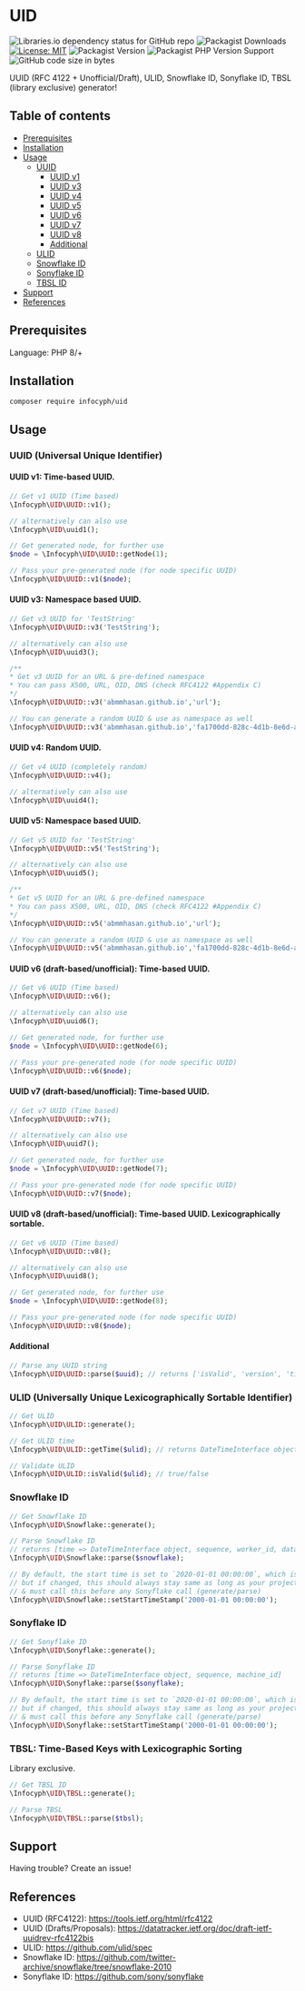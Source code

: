 # UID

![Libraries.io dependency status for GitHub repo](https://img.shields.io/librariesio/github/infocyph/uid)
![Packagist Downloads](https://img.shields.io/packagist/dt/infocyph/uid)
[![License: MIT](https://img.shields.io/badge/License-MIT-green.svg)](https://opensource.org/licenses/MIT)
![Packagist Version](https://img.shields.io/packagist/v/infocyph/uid)
![Packagist PHP Version Support](https://img.shields.io/packagist/php-v/infocyph/uid)
![GitHub code size in bytes](https://img.shields.io/github/languages/code-size/infocyph/uid)

UUID (RFC 4122 + Unofficial/Draft), ULID, Snowflake ID, Sonyflake ID, TBSL (library exclusive) generator!

## Table of contents

<!--ts-->
* [Prerequisites](#prerequisites)
* [Installation](#installation)
* [Usage](#usage)
    * [UUID](#uuid-universal-unique-identifier)
        * [UUID v1](#uuid-v1-time-based-uuid)
        * [UUID v3](#uuid-v3-namespace-based-uuid)
        * [UUID v4](#uuid-v4-random-uuid)
        * [UUID v5](#uuid-v5-namespace-based-uuid)
        * [UUID v6](#uuid-v6-draft-basedunofficial-time-based-uuid)
        * [UUID v7](#uuid-v7-draft-basedunofficial-time-based-uuid)
        * [UUID v8](#uuid-v8-draft-basedunofficial-time-based-uuid-lexicographically-sortable)
        * [Additional](#additional)
    * [ULID](#ulid-universally-unique-lexicographically-sortable-identifier)
    * [Snowflake ID](#snowflake-id)
    * [Sonyflake ID](#sonyflake-id)
    * [TBSL ID](#tbsl-time-based-keys-with-lexicographic-sorting)
* [Support](#support)
* [References](#references)
<!--te-->

## Prerequisites

Language: PHP 8/+

## Installation

```
composer require infocyph/uid
```

## Usage

### UUID (Universal Unique Identifier)

#### UUID v1: Time-based UUID.

```php
// Get v1 UUID (Time based)
\Infocyph\UID\UUID::v1();

// alternatively can also use
\Infocyph\UID\uuid1();

// Get generated node, for further use
$node = \Infocyph\UID\UUID::getNode(1);

// Pass your pre-generated node (for node specific UUID)
\Infocyph\UID\UUID::v1($node);
```

#### UUID v3: Namespace based UUID.

```php
// Get v3 UUID for 'TestString'
\Infocyph\UID\UUID::v3('TestString');

// alternatively can also use
\Infocyph\UID\uuid3();

/**
* Get v3 UUID for an URL & pre-defined namespace
* You can pass X500, URL, OID, DNS (check RFC4122 #Appendix C)
*/
\Infocyph\UID\UUID::v3('abmmhasan.github.io','url');

// You can generate a random UUID & use as namespace as well
\Infocyph\UID\UUID::v3('abmmhasan.github.io','fa1700dd-828c-4d1b-8e6d-a6104807da90');
```

#### UUID v4: Random UUID.

```php
// Get v4 UUID (completely random)
\Infocyph\UID\UUID::v4();

// alternatively can also use
\Infocyph\UID\uuid4();
```

#### UUID v5: Namespace based UUID.

```php
// Get v5 UUID for 'TestString'
\Infocyph\UID\UUID::v5('TestString');

// alternatively can also use
\Infocyph\UID\uuid5();

/**
* Get v5 UUID for an URL & pre-defined namespace
* You can pass X500, URL, OID, DNS (check RFC4122 #Appendix C)
*/
\Infocyph\UID\UUID::v5('abmmhasan.github.io','url');

// You can generate a random UUID & use as namespace as well
\Infocyph\UID\UUID::v5('abmmhasan.github.io','fa1700dd-828c-4d1b-8e6d-a6104807da90');
```

#### UUID v6 (draft-based/unofficial): Time-based UUID.

```php
// Get v6 UUID (Time based)
\Infocyph\UID\UUID::v6();

// alternatively can also use
\Infocyph\UID\uuid6();

// Get generated node, for further use
$node = \Infocyph\UID\UUID::getNode(6);

// Pass your pre-generated node (for node specific UUID)
\Infocyph\UID\UUID::v6($node);
```

#### UUID v7 (draft-based/unofficial): Time-based UUID.

```php
// Get v7 UUID (Time based)
\Infocyph\UID\UUID::v7();

// alternatively can also use
\Infocyph\UID\uuid7();

// Get generated node, for further use
$node = \Infocyph\UID\UUID::getNode(7);

// Pass your pre-generated node (for node specific UUID)
\Infocyph\UID\UUID::v7($node);
```

#### UUID v8 (draft-based/unofficial): Time-based UUID. Lexicographically sortable.

```php
// Get v6 UUID (Time based)
\Infocyph\UID\UUID::v8();

// alternatively can also use
\Infocyph\UID\uuid8();

// Get generated node, for further use
$node = \Infocyph\UID\UUID::getNode(8);

// Pass your pre-generated node (for node specific UUID)
\Infocyph\UID\UUID::v8($node);
```

#### Additional

```php
// Parse any UUID string
\Infocyph\UID\UUID::parse($uuid); // returns ['isValid', 'version', 'time', 'node']
```

### ULID (Universally Unique Lexicographically Sortable Identifier)

```php
// Get ULID
\Infocyph\UID\ULID::generate();

// Get ULID time
\Infocyph\UID\ULID::getTime($ulid); // returns DateTimeInterface object

// Validate ULID
\Infocyph\UID\ULID::isValid($ulid); // true/false
```

### Snowflake ID

```php
// Get Snowflake ID
\Infocyph\UID\Snowflake::generate();

// Parse Snowflake ID
// returns [time => DateTimeInterface object, sequence, worker_id, datacenter_id]
\Infocyph\UID\Snowflake::parse($snowflake);

// By default, the start time is set to `2020-01-01 00:00:00`, which is changeable
// but if changed, this should always stay same as long as your project lives
// & must call this before any Sonyflake call (generate/parse)
\Infocyph\UID\Snowflake::setStartTimeStamp('2000-01-01 00:00:00');
```

### Sonyflake ID

```php
// Get Sonyflake ID
\Infocyph\UID\Sonyflake::generate();

// Parse Sonyflake ID
// returns [time => DateTimeInterface object, sequence, machine_id]
\Infocyph\UID\Sonyflake::parse($sonyflake);

// By default, the start time is set to `2020-01-01 00:00:00`, which is changeable
// but if changed, this should always stay same as long as your project lives
// & must call this before any Sonyflake call (generate/parse)
\Infocyph\UID\Sonyflake::setStartTimeStamp('2000-01-01 00:00:00');
```

### TBSL: Time-Based Keys with Lexicographic Sorting
Library exclusive.

```php
// Get TBSL ID
\Infocyph\UID\TBSL::generate();

// Parse TBSL
\Infocyph\UID\TBSL::parse($tbsl);
```

## Support

Having trouble? Create an issue!

## References

- UUID (RFC4122): https://tools.ietf.org/html/rfc4122
- UUID (Drafts/Proposals): https://datatracker.ietf.org/doc/draft-ietf-uuidrev-rfc4122bis
- ULID: https://github.com/ulid/spec
- Snowflake ID: https://github.com/twitter-archive/snowflake/tree/snowflake-2010
- Sonyflake ID: https://github.com/sony/sonyflake
